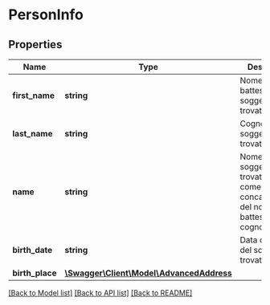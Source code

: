 # PersonInfo

## Properties
Name | Type | Description | Notes
------------ | ------------- | ------------- | -------------
**first_name** | **string** | Nome di battesimo del soggetto trovato | [optional] 
**last_name** | **string** | Cognome del soggetto trovato | [optional] 
**name** | **string** | Nome del soggetto trovato inteso come concatenazione del nome di battesimo e del cognome | [optional] 
**birth_date** | **string** | Data di nascita del soggetto trovato | [optional] 
**birth_place** | [**\Swagger\Client\Model\AdvancedAddress**](AdvancedAddress.md) |  | [optional] 

[[Back to Model list]](../README.md#documentation-for-models) [[Back to API list]](../README.md#documentation-for-api-endpoints) [[Back to README]](../README.md)


